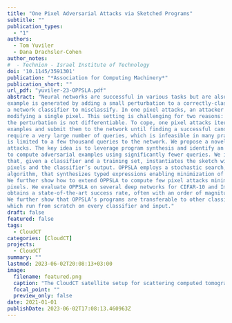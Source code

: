 ```yaml
---
title: "One Pixel Adversarial Attacks via Sketched Programs"
subtitle: ""
publication_types:
  - "1"
authors:
  - Tom Yuviler
  - Dana Drachsler-Cohen
author_notes:
#  - Technion - Israel Institute of Technology
doi: '10.1145/3591301'
publication: "*Association for Computing Machinery*"
publication_short: ""
url_pdf: "yuviler-23-OPPSLA.pdf"
abstract: "Neural networks are successful in various tasks but are also susceptible to adversarial examples. An adversarial
example is generated by adding a small perturbation to a correctly-classified input with the goal of causing
a network classifier to misclassify. In one pixel attacks, an attacker aims to fool an image classifier by
modifying a single pixel. This setting is challenging for two reasons: the perturbation region is very small and
the perturbation is not differentiable. To cope, one pixel attacks iteratively generate candidate adversarial
examples and submit them to the network until finding a successful candidate. However, existing works
require a very large number of queries, which is infeasible in many practical settings, where the attacker
is limited to a few thousand queries to the network. We propose a novel approach for computing one pixel
attacks. The key idea is to leverage program synthesis and identify an expressive program sketch that enables
to compute adversarial examples using significantly fewer queries. We introduce OPPSLA, a synthesizer
that, given a classifier and a training set, instantiates the sketch with customized conditions over the input’s
pixels and the classifier’s output. OPPSLA employs a stochastic search, inspired by the Metropolis-Hastings
algorithm, that synthesizes typed expressions enabling minimization of the number of queries to the classifier.
We further show how to extend OPPSLA to compute few pixel attacks minimizing the number of perturbed
pixels. We evaluate OPPSLA on several deep networks for CIFAR-10 and ImageNet. We show that OPPSLA
obtains a state-of-the-art success rate, often with an order of magnitude fewer queries than existing attacks.
We further show that OPPSLA’s programs are transferable to other classifiers, unlike existing one pixel attacks,
which run from scratch on every classifier and input."
draft: false
featured: false
tags:
  - CloudCT
categories: [CloudCT]
projects:
  - CloudCT
summary: ""
lastmod: 2023-06-02T20:08:13+03:00
image:
  filename: featured.png
  caption: "The CloudCT satellite setup for scattering computed tomography"
  focal_point: ""
  preview_only: false
date: 2021-01-01
publishDate: 2023-06-02T17:08:13.460963Z
---
```

